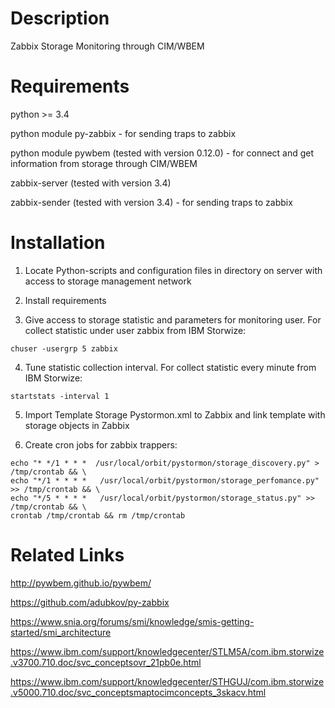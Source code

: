 Description
===========
Zabbix Storage Monitoring through CIM/WBEM


Requirements
============

python >= 3.4

python module py-zabbix - for sending traps to zabbix

python module pywbem (tested with version 0.12.0) - for connect and get information from storage through CIM/WBEM

zabbix-server (tested with version 3.4)

zabbix-sender (tested with version 3.4) - for sending traps to zabbix


Installation
============
1) Locate Python-scripts and configuration files in directory on server with access to storage management network

2) Install requirements

3) Give access to storage statistic and parameters for monitoring user. For collect statistic under user zabbix from IBM Storwize:
```
chuser -usergrp 5 zabbix
```

4) Tune statistic collection interval. For collect statistic every minute from IBM Storwize:

```
startstats -interval 1
```

5) Import Template Storage Pystormon.xml to Zabbix and link template with storage objects in Zabbix

6) Create cron jobs for zabbix trappers:
```
echo "* */1 * * *  /usr/local/orbit/pystormon/storage_discovery.py" > /tmp/crontab && \
echo "*/1 * * * *   /usr/local/orbit/pystormon/storage_perfomance.py" >> /tmp/crontab && \
echo "*/5 * * * *   /usr/local/orbit/pystormon/storage_status.py" >> /tmp/crontab && \
crontab /tmp/crontab && rm /tmp/crontab
```

Related Links
=============
http://pywbem.github.io/pywbem/

https://github.com/adubkov/py-zabbix

https://www.snia.org/forums/smi/knowledge/smis-getting-started/smi_architecture

https://www.ibm.com/support/knowledgecenter/STLM5A/com.ibm.storwize.v3700.710.doc/svc_conceptsovr_21pb0e.html

https://www.ibm.com/support/knowledgecenter/STHGUJ/com.ibm.storwize.v5000.710.doc/svc_conceptsmaptocimconcepts_3skacv.html
